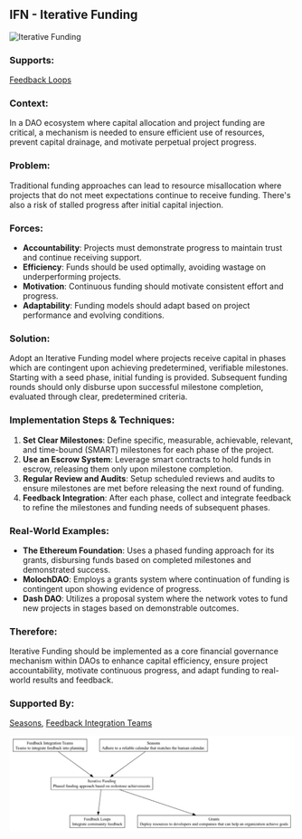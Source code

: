 ## IFN - Iterative Funding

![Iterative Funding](./output/illustration/iterative_funding_illustration_v3.png)

### Supports:
[Feedback Loops](./feedback_loops.html)

### Context:
In a DAO ecosystem where capital allocation and project funding are critical, a mechanism is needed to ensure efficient use of resources, prevent capital drainage, and motivate perpetual project progress.

### Problem:
Traditional funding approaches can lead to resource misallocation where projects that do not meet expectations continue to receive funding. There's also a risk of stalled progress after initial capital injection.

### Forces:
- **Accountability**: Projects must demonstrate progress to maintain trust and continue receiving support.
- **Efficiency**: Funds should be used optimally, avoiding wastage on underperforming projects.
- **Motivation**: Continuous funding should motivate consistent effort and progress.
- **Adaptability**: Funding models should adapt based on project performance and evolving conditions.

### Solution:
Adopt an Iterative Funding model where projects receive capital in phases which are contingent upon achieving predetermined, verifiable milestones. Starting with a seed phase, initial funding is provided. Subsequent funding rounds should only disburse upon successful milestone completion, evaluated through clear, predetermined criteria.

### Implementation Steps & Techniques:
1. **Set Clear Milestones**: Define specific, measurable, achievable, relevant, and time-bound (SMART) milestones for each phase of the project.
2. **Use an Escrow System**: Leverage smart contracts to hold funds in escrow, releasing them only upon milestone completion.
3. **Regular Review and Audits**: Setup scheduled reviews and audits to ensure milestones are met before releasing the next round of funding.
4. **Feedback Integration**: After each phase, collect and integrate feedback to refine the milestones and funding needs of subsequent phases.

### Real-World Examples:
- **The Ethereum Foundation**: Uses a phased funding approach for its grants, disbursing funds based on completed milestones and demonstrated success.
- **MolochDAO**: Employs a grants system where continuation of funding is contingent upon showing evidence of progress.
- **Dash DAO**: Utilizes a proposal system where the network votes to fund new projects in stages based on demonstrable outcomes.

### Therefore:
Iterative Funding should be implemented as a core financial governance mechanism within DAOs to enhance capital efficiency, ensure project accountability, motivate continuous progress, and adapt funding to real-world results and feedback.

### Supported By:
[Seasons](./seasons.html), [Feedback Integration Teams](./feedback_integration_teams.html)

![Iterative Funding](./output/iterative_funding_specific_graph_v3.png)